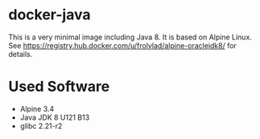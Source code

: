 docker-java
========

This is a very minimal image including Java 8. It is based on Alpine Linux. See https://registry.hub.docker.com/u/frolvlad/alpine-oraclejdk8/ for details. 

Used Software
====
- Alpine 3.4
- Java JDK 8 U121 B13
- glibc 2.21-r2
